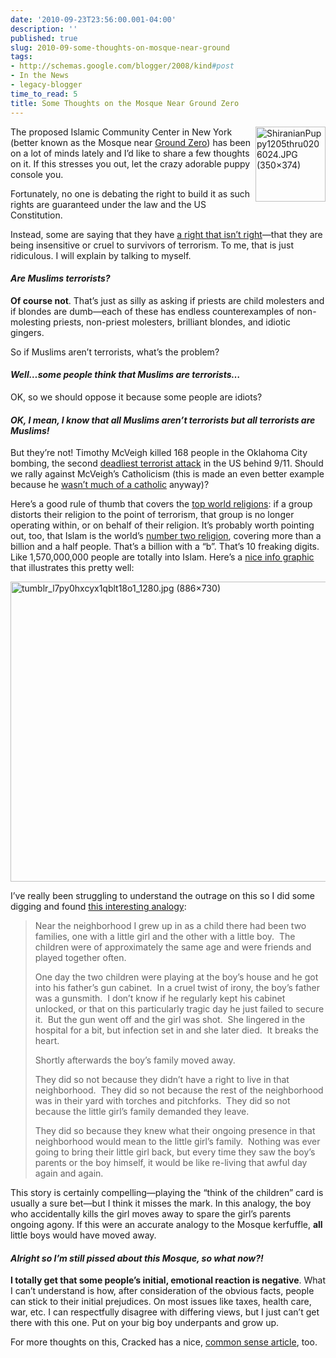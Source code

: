 ```yaml
---
date: '2010-09-23T23:56:00.001-04:00'
description: ''
published: true
slug: 2010-09-some-thoughts-on-mosque-near-ground
tags:
- http://schemas.google.com/blogger/2008/kind#post
- In the News
- legacy-blogger
time_to_read: 5
title: Some Thoughts on the Mosque Near Ground Zero
---
```


<p><a href="http://www.dogbreedinfo.com/puppydog/puppiesphoto.htm"><img align="right" alt="ShiranianPuppy1205thru0206024.JPG (350×374)" height="120" src="http://www.dogbreedinfo.com/images15/ShiranianPuppy1205thru0206024.JPG" style="display: inline;" width="112" /></a>The proposed Islamic Community Center in New York (better known as the Mosque near <a href="http://en.wikipedia.org/wiki/World_Trade_Center_site">Ground Zero</a>) has been on a lot of minds lately and I’d like to share a few thoughts on it. If this stresses you out, let the crazy adorable puppy console you.</p>
<p>Fortunately, no one is debating the right to build it as such rights are guaranteed under the law and the US Constitution.</p>
<p>Instead, some are saying that they have <a href="http://www.fox41.com/global/story.asp?s=12994884">a right that isn’t right</a>—that they are being insensitive or cruel to survivors of terrorism. To me, that is just ridiculous. I will explain by talking to myself.</p>  <h4 align="left"><em>Are Muslims terrorists?</em> </h4>  <p align="left"><strong>Of course not</strong>. That’s just as silly as asking if priests are child molesters and if blondes are dumb—each of these has endless counterexamples of non-molesting priests, non-priest molesters, brilliant blondes, and idiotic gingers.</p>
<p>So if Muslims aren’t terrorists, what’s the problem? </p>  <h4><em>Well…some people think that Muslims are terrorists…</em></h4>
<p>OK, so we should oppose it because some people are idiots? </p>  <h4><em>OK, I mean, I know that all Muslims aren’t terrorists but all terrorists are Muslims!</em> </h4>
<p>But they’re not! Timothy McVeigh killed 168 people in the Oklahoma City bombing, the second <a href="http://en.wikipedia.org/wiki/Oklahoma_City_bombing">deadliest terrorist attack</a> in the US behind 9/11. Should we rally against McVeigh’s Catholicism (this is made an even better example because he <a href="http://en.wikipedia.org/wiki/Timothy_McVeigh#Political_and_religious_views">wasn’t much of a catholic</a> anyway)? </p>
<p>Here’s a good rule of thumb that covers the <a href="http://www.adherents.com/Religions_By_Adherents.html">top world religions</a>: if a group distorts their religion to the point of terrorism, that group is no longer operating within, or on behalf of their religion. It’s probably worth pointing out, too, that Islam is the world’s <a href="http://en.wikipedia.org/wiki/Major_religious_groups#Largest_religions_or_belief_systems_by_number_of_adherents">number two religion</a>, covering more than a billion and a half people. That’s a billion with a “b”. That’s 10 freaking digits. Like 1,570,000,000 people are totally into Islam. Here’s a <a href="http://technipol.tumblr.com/post/1009682375/ok-remember-that-chart-from-a-couple-hours-ago">nice info graphic</a> that illustrates this pretty well:</p>
<p><img alt="tumblr_l7py0hxcyx1qblt18o1_1280.jpg (886×730)" height="480" src="http://blogs.villagevoice.com/runninscared/tumblr_l7py0hxcyx1qblt18o1_1280.jpg" style="display: block; float: none; margin-left: auto; margin-right: auto;" width="581" /></p>
<p>I’ve really been struggling to understand the outrage on this so I did some digging and found <a href="http://www.redstate.com/jazzycmk/2010/08/28/an-exceptional-ground-zero-mosque-analogy/">this interesting analogy</a>:</p>
<blockquote> 
<p>Near the neighborhood I grew up in as a child there had been two families, one with a little girl and the other with a little boy.&#160; The children were of approximately the same age and were friends and played together often.</p>  
<p>One day the two children were playing at the boy’s house and he got into his father’s gun cabinet.&#160; In a cruel twist of irony, the boy’s father was a gunsmith.&#160; I don’t know if he regularly kept his cabinet unlocked, or that on this particularly tragic day he just failed to secure it.&#160; But the gun went off and the girl was shot.&#160; She lingered in the hospital for a bit, but infection set in and she later died.&#160; It breaks the heart.</p>  
<p>Shortly afterwards the boy’s family moved away.</p>  
<p>They did so not because they didn’t have a right to live in that neighborhood.&#160; They did so not because the rest of the neighborhood was in their yard with torches and pitchforks.&#160; They did so not because the little girl’s family demanded they leave. </p>  
<p>They did so because they knew what their ongoing presence in that neighborhood would mean to the little girl’s family.&#160; Nothing was ever going to bring their little girl back, but every time they saw the boy’s parents or the boy himself, it would be like re-living that awful day again and again.</p>
</blockquote>
<p>This story is certainly compelling—playing the “think of the children” card is usually a sure bet—but I think it misses the mark. In this analogy, the boy who accidentally kills the girl moves away to spare the girl’s parents ongoing agony. If this were an accurate analogy to the Mosque kerfuffle, <strong>all </strong>little boys would have moved away.</p>  <h4><em>Alright so I’m still pissed about this Mosque, so what now?! </em> </h4>
<p><strong>I totally get that some people’s initial, emotional reaction is negative</strong>. What I can’t understand is how, after consideration of the obvious facts, people can stick to their initial prejudices. On most issues like taxes, health care, war, etc. I can respectfully disagree with differing views, but I just can’t get there with this one. Put on your big boy underpants and grow up.</p>
<p>For more thoughts on this, Cracked has a nice, <a href="http://www.cracked.com/blog/3-reasons-the-ground-zero-mosque-debate-makes-no-sense/">common sense article</a>, too.</p>
